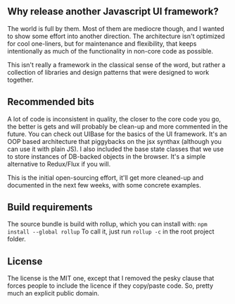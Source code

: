 ## Why release another Javascript UI framework?
The world is full by them. Most of them are mediocre though, and I wanted to show some effort into another direction. The architecture isn't optimized for cool one-liners, but for maintenance and flexibility, that keeps intentionally as much of the functionality in non-core code as possible.

This isn't really a framework in the classical sense of the word, but rather a collection of libraries and design patterns that were designed to work together.

## Recommended bits
A lot of code is inconsistent in quality, the closer to the core code you go, the better is gets and will probably be clean-up and more commented in the future.
You can check out UIBase for the basics of the UI framework. It's an OOP based architecture that piggybacks on the jsx synthax (although you can use it with plain JS).
I also included the base state classes that we use to store instances of DB-backed objects in the browser. It's a simple alternative to Redux/Flux if you will.

This is the initial open-sourcing effort, it'll get more cleaned-up and documented in the next few weeks, with some concrete examples.

## Build requirements
The source bundle is build with rollup, which you can install with:
`npm install --global rollup`
To call it, just run `rollup -c` in the root project folder.

## License
The license is the MIT one, except that I removed the pesky clause that forces people to include the licence if they copy/paste code.
So, pretty much an explicit public domain.

